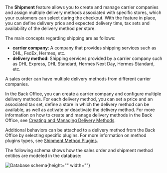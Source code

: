 The **Shipment** feature allows you to create and manage carrier companies and assign multiple delivery methods associated with specific stores, which your customers can select during the checkout. With the feature in place, you can define delivery price and expected delivery time, tax sets and availability of the delivery method per store.

The main concepts regarding shipping are as follows:

* **carrier company**: A company that provides shipping services such as DHL, FedEx, Hermes, etc.
* **delivery method**: Shipping services provided by a carrier company such as DHL Express, DHL Standard, Hermes Next Day, Hermes Standard, etc.

A sales order can have multiple delivery methods from different carrier companies.

In the Back Office, you can create a carrier company and configure multiple delivery methods. For each delivery method, you can set a price and an associated tax set, define a store in which the delivery method can be available, as well as activate or deactivate the delivery method. For more information on how to create and manage delivery methods in the Back Office, see [Creating and Managing Delivery Methods](https://documentation.spryker.com/docs/creating-and-managing-shipment-methods). 

Additional behaviors can be attached to a delivery method from the Back Office by selecting specific plugins. For more information on method plugins types, see [Shipment Method Plugins](https://documentation.spryker.com/docs/shipment-method-plugins).

The following schema shows how the sales order and shipment method entities are modeled in the database:

![Database schema](https://spryker.s3.eu-central-1.amazonaws.com/docs/Features/Shipment/Shipment+Overview/shipment-database-schema.png){height="" width=""}